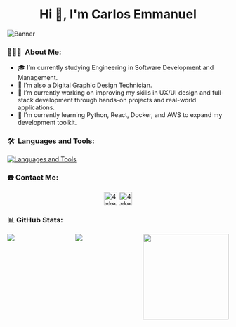 <h1 align="center">Hi 👋, I'm Carlos Emmanuel</h1>

![Banner](https://github.com/user-attachments/assets/960a701f-34a0-458a-8419-e59d272ae3eb)

### 👨🏽‍💻 &nbsp;About Me:

- 🎓&nbsp;I’m currently studying Engineering in Software Development and Management.
- 🎨&nbsp;I’m also a Digital Graphic Design Technician.
- 🔭&nbsp;I’m currently working on improving my skills in UX/UI design and full-stack development through hands-on projects and real-world applications.
- 🌱&nbsp;I’m currently learning Python, React, Docker, and AWS to expand my development toolkit.

### 🛠️ &nbsp;Languages and Tools:
[![Languages and Tools](https://skillicons.dev/icons?i=html,css,js,ts,php,bootstrap,angular,laravel,arduino,nodejs,tailwind,mysql,firebase,git,github,ai,figma,xd,ps,vscode&perline=10)](https://skillicons.dev)

### ☎️ Contact Me:

<p align="center">
  <a href="https://www.linkedin.com/in/carlos-emmanuel-almaraz-pérez-8417382bb" target="blank">
    <img align="center"
      src="https://img.shields.io/badge/LinkedIn-%230A66C2?style=for-the-badge&logo=linkedin&logoColor=white"
      alt="4yken" height="30" /></a>
  <a href="mailto:almaraz.contac@gmail.com" target="blank"><img align="center"
      src="https://img.shields.io/badge/Gmail-%23EA4335?style=for-the-badge&logo=gmail&logoColor=white" alt="4yken"
      height="30" /></a>
</p>

### 📊 GitHub Stats:
<p align="center">
  <a href="https://github.com/4yken">
    <img align="left"
      src="https://github-readme-stats.vercel.app/api?username=4yken&show_icons=true&theme=dracula" />
  </a>
  <a href="https://github.com/4yken">
    <img height=195 align="right"
      src="https://github-readme-stats.vercel.app/api/top-langs/?username=4yken&layout=compact&theme=dracula" />
  </a>
  <a href="https://github.com/4yken">
    <img align="center"
      src="https://github-readme-streak-stats.herokuapp.com/?user=4yken&theme=dracula" />
  </a>
</p>

